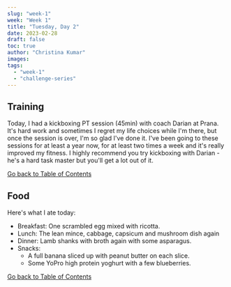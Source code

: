 ```yaml
---
slug: "week-1"
week: "Week 1"
title: "Tuesday, Day 2"
date: 2023-02-28
draft: false
toc: true
author: "Christina Kumar"
images:
tags:
  - "week-1"
  - "challenge-series"
---
```


<span id="reference"></span>

## Training

Today, I had a kickboxing PT session (45min) with coach Darian at Prana. It's hard work and sometimes I regret my life choices while I'm there, but once the session is over, I'm so glad I've done it. I've been going to these sessions for at least a year now, for at least two times a week and it's really improved my fitness. I highly recommend you try kickboxing with Darian - he's a hard task master but you'll get a lot out of it.

<a href="tuesday.md#reference" style="margin:0;">Go back to Table of Contents</a>
## Food
Here's what I ate today:

- Breakfast: One scrambled egg mixed with ricotta.
- Lunch: The lean mince, cabbage, capsicum and mushroom dish again
- Dinner: Lamb shanks with broth again with some asparagus.
- Snacks: 
    - A full banana sliced up with peanut butter on each slice.
    - Some YoPro high protein yoghurt with a few blueberries. 

<a href="tuesday.md#reference">Go back to Table of Contents</a>
